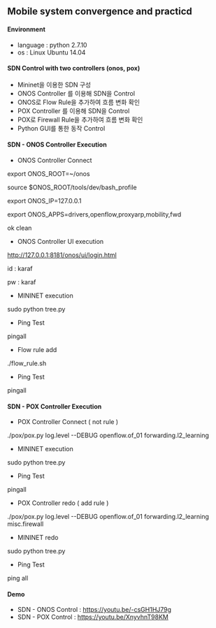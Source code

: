 ## Mobile system convergence and practicd

#### Environment
* language : python 2.7.10
* os : Linux Ubuntu 14.04

#### SDN Control with two controllers (onos, pox)
* Mininet을 이용한 SDN 구성
* ONOS Controller 를 이용해 SDN을 Control 
* ONOS로 Flow Rule을 추가하여 흐름 변화 확인
* POX Controller 를 이용해 SDN을 Control
* POX로 Firewall Rule을 추가하여 흐름 변화 확인
* Python GUI를 통한 동작 Control

#### SDN - ONOS Controller Execution
* ONOS Controller Connect

export ONOS_ROOT=~/onos

source $ONOS_ROOT/tools/dev/bash_profile

export ONOS_IP=127.0.0.1

export ONOS_APPS=drivers,openflow,proxyarp,mobility,fwd

ok clean

* ONOS Controller UI execution

http://127.0.0.1:8181/onos/ui/login.html

id : karaf

pw : karaf

* MININET execution

sudo python tree.py

* Ping Test

pingall

* Flow rule add

./flow_rule.sh


* Ping Test

pingall


#### SDN - POX Controller Execution

* POX Controller Connect ( not rule )

./pox/pox.py log.level --DEBUG openflow.of_01 forwarding.l2_learning

* MININET execution

sudo python tree.py

* Ping Test

pingall

* POX Controller redo ( add rule )

./pox/pox.py log.level --DEBUG openflow.of_01 forwarding.l2_learning misc.firewall

* MININET redo

sudo python tree.py

* Ping Test

ping all

#### Demo

* SDN - ONOS Control : https://youtu.be/-csGH1HJ79g
* SDN - POX Control : https://youtu.be/XnyvhnT98KM









